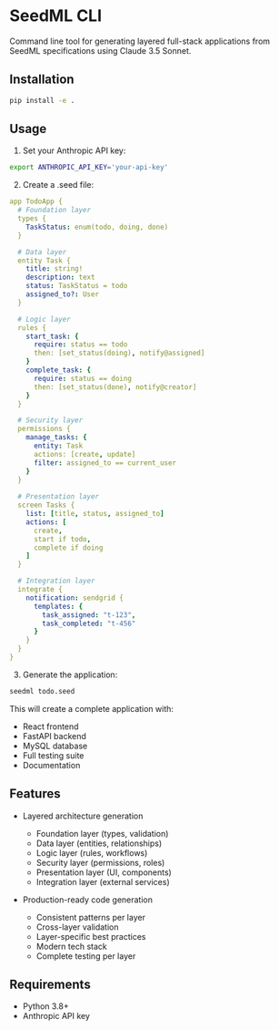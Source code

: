 # SeedML CLI

Command line tool for generating layered full-stack applications from SeedML specifications using Claude 3.5 Sonnet.

## Installation

```bash
pip install -e .
```

## Usage

1. Set your Anthropic API key:
```bash
export ANTHROPIC_API_KEY='your-api-key'
```

2. Create a .seed file:
```yaml
app TodoApp {
  # Foundation layer
  types {
    TaskStatus: enum(todo, doing, done)
  }

  # Data layer
  entity Task {
    title: string!
    description: text
    status: TaskStatus = todo
    assigned_to?: User
  }

  # Logic layer
  rules {
    start_task: {
      require: status == todo
      then: [set_status(doing), notify@assigned]
    }
    complete_task: {
      require: status == doing
      then: [set_status(done), notify@creator]
    }
  }

  # Security layer
  permissions {
    manage_tasks: {
      entity: Task
      actions: [create, update]
      filter: assigned_to == current_user
    }
  }
  
  # Presentation layer
  screen Tasks {
    list: [title, status, assigned_to]
    actions: [
      create,
      start if todo,
      complete if doing
    ]
  }

  # Integration layer
  integrate {
    notification: sendgrid {
      templates: {
        task_assigned: "t-123",
        task_completed: "t-456"
      }
    }
  }
}
```

3. Generate the application:
```bash
seedml todo.seed
```

This will create a complete application with:
- React frontend
- FastAPI backend
- MySQL database
- Full testing suite
- Documentation

## Features

- Layered architecture generation
  - Foundation layer (types, validation)
  - Data layer (entities, relationships)
  - Logic layer (rules, workflows)
  - Security layer (permissions, roles)
  - Presentation layer (UI, components)
  - Integration layer (external services)

- Production-ready code generation
  - Consistent patterns per layer
  - Cross-layer validation
  - Layer-specific best practices
  - Modern tech stack
  - Complete testing per layer

## Requirements

- Python 3.8+
- Anthropic API key
